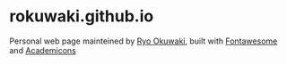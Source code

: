 # rokuwaki.github.io

Personal web page mainteined by [Ryo Okuwaki](https://github.com/rokuwaki), built with [Fontawesome](http://fontawesome.io) and [Academicons](https://jpswalsh.github.io/academicons/)
